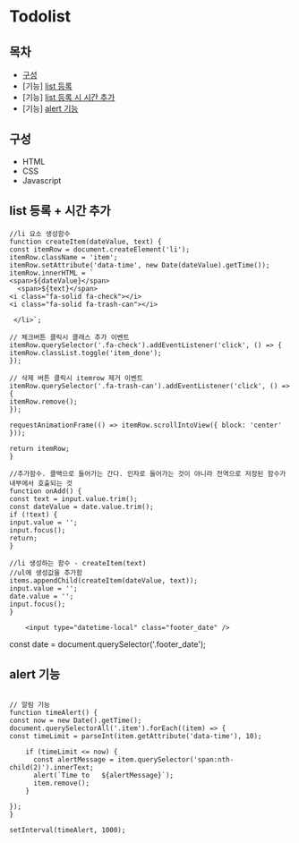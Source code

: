 # Todolist

## 목차

- [구성](https://github.com/kimjaehyeonn/Todolist?tab=readme-ov-file#%EA%B5%AC%EC%84%B1)
- [기능] [list 등록](https://github.com/kimjaehyeonn/Todolist?tab=readme-ov-file#list-%EB%93%B1%EB%A1%9D--%EC%8B%9C%EA%B0%84-%EC%B6%94%EA%B0%80)
- [기능] [list 등록 시 시간 추가](https://github.com/kimjaehyeonn/Todolist?tab=readme-ov-file#list-%EB%93%B1%EB%A1%9D--%EC%8B%9C%EA%B0%84-%EC%B6%94%EA%B0%80)
- [기능] [alert 기능](https://github.com/kimjaehyeonn/Todolist?tab=readme-ov-file#alert-%EA%B8%B0%EB%8A%A5)

## 구성

- HTML
- CSS
- Javascript

## list 등록 + 시간 추가

```
//li 요소 생성함수
function createItem(dateValue, text) {
const itemRow = document.createElement('li');
itemRow.className = 'item';
itemRow.setAttribute('data-time', new Date(dateValue).getTime());
itemRow.innerHTML = `
<span>${dateValue}</span>
  <span>${text}</span>
<i class="fa-solid fa-check"></i>
<i class="fa-solid fa-trash-can"></i>

 </li>`;

// 체크버튼 클릭시 클래스 추가 이벤트
itemRow.querySelector('.fa-check').addEventListener('click', () => {
itemRow.classList.toggle('item_done');
});

// 삭제 버튼 클릭시 itemrow 제거 이벤트
itemRow.querySelector('.fa-trash-can').addEventListener('click', () => {
itemRow.remove();
});

requestAnimationFrame(() => itemRow.scrollIntoView({ block: 'center' }));

return itemRow;
}

//추가함수. 콜백으로 들어가는 간다. 인자로 들어가는 것이 아니라 전역으로 저장된 함수가 내부에서 호출되는 것
function onAdd() {
const text = input.value.trim();
const dateValue = date.value.trim();
if (!text) {
input.value = '';
input.focus();
return;
}

//li 생성하는 함수 - createItem(text)
//ul에 생성값을 추가함
items.appendChild(createItem(dateValue, text));
input.value = '';
date.value = '';
input.focus();
}

```

        <input type="datetime-local" class="footer_date" />

const date = document.querySelector('.footer_date');

## alert 기능

```

// 알림 기능
function timeAlert() {
const now = new Date().getTime();
document.querySelectorAll('.item').forEach((item) => {
const timeLimit = parseInt(item.getAttribute('data-time'), 10);

    if (timeLimit <= now) {
      const alertMessage = item.querySelector('span:nth-child(2)').innerText;
      alert(`Time to   ${alertMessage}`);
      item.remove();
    }

});
}

setInterval(timeAlert, 1000);

```
